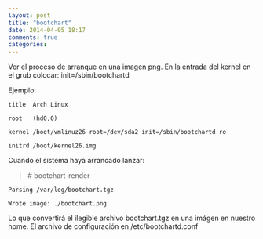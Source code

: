 ```yaml
---
layout: post
title: "bootchart"
date: 2014-04-05 18:17
comments: true
categories: 
---
```

Ver el proceso de arranque en una imagen png. En la entrada del kernel en el grub colocar: init=/sbin/bootchartd

Ejemplo:

	title  Arch Linux

	root   (hd0,0)

	kernel /boot/vmlinuz26 root=/dev/sda2 init=/sbin/bootchartd ro

	initrd /boot/kernel26.img

Cuando el sistema haya arrancado lanzar:

>\# bootchart-render

	Parsing /var/log/bootchart.tgz

	Wrote image: ./bootchart.png

Lo que convertirá el ilegible archivo bootchart.tgz en una imágen en nuestro home. El archivo de configuración en /etc/bootchartd.conf

